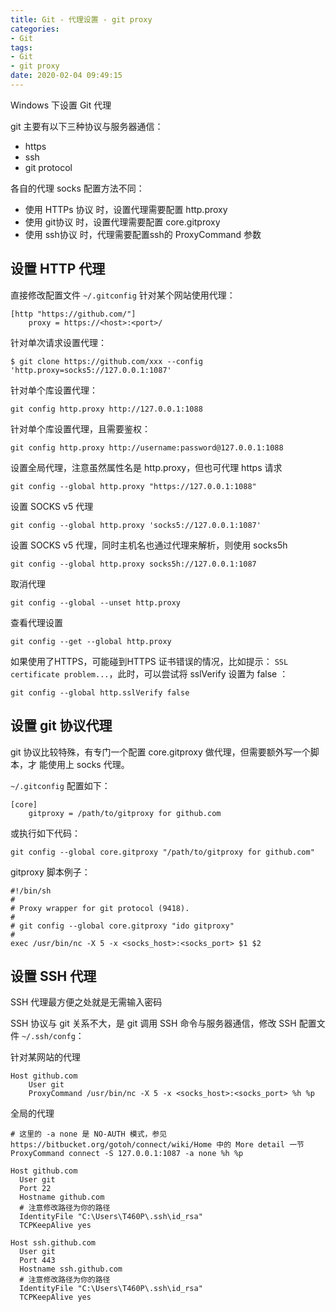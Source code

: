 ```yaml
---
title: Git - 代理设置 - git proxy
categories:
- Git
tags:
- Git
- git proxy
date: 2020-02-04 09:49:15
---
```


Windows 下设置 Git 代理

<!--more-->

git 主要有以下三种协议与服务器通信：
* https
* ssh
* git protocol

各自的代理 socks 配置方法不同：
* 使用 HTTPs 协议 时，设置代理需要配置 http.proxy
* 使用 git协议 时，设置代理需要配置 core.gitproxy
* 使用 ssh协议 时，代理需要配置ssh的 ProxyCommand 参数

## 设置 HTTP 代理

直接修改配置文件 `~/.gitconfig` 针对某个网站使用代理：
```
[http "https://github.com/"]
    proxy = https://<host>:<port>/
```

针对单次请求设置代理：
```
$ git clone https://github.com/xxx --config 'http.proxy=socks5://127.0.0.1:1087'
```

针对单个库设置代理：
```
git config http.proxy http://127.0.0.1:1088
```

针对单个库设置代理，且需要鉴权：
```
git config http.proxy http://username:password@127.0.0.1:1088
```

设置全局代理，注意虽然属性名是 http.proxy，但也可代理 https 请求
```
git config --global http.proxy "https://127.0.0.1:1088"
```

设置 SOCKS v5 代理
```
git config --global http.proxy 'socks5://127.0.0.1:1087'
```

设置 SOCKS v5 代理，同时主机名也通过代理来解析，则使用 socks5h
```
git config --global http.proxy socks5h://127.0.0.1:1087
```

取消代理
```
git config --global --unset http.proxy
```

查看代理设置
```
git config --get --global http.proxy
```

如果使用了HTTPS，可能碰到HTTPS 证书错误的情况，比如提示： `SSL certificate
problem...`，此时，可以尝试将 sslVerify 设置为 false ：
```
git config --global http.sslVerify false
```

## 设置 git 协议代理

git 协议比较特殊，有专门一个配置 core.gitproxy 做代理，但需要额外写一个脚本，才
能使用上 socks 代理。

`~/.gitconfig` 配置如下：
```
[core]
    gitproxy = /path/to/gitproxy for github.com
```
或执行如下代码：
```
git config --global core.gitproxy "/path/to/gitproxy for github.com"
```

gitproxy 脚本例子：
```
#!/bin/sh
#
# Proxy wrapper for git protocol (9418).
#
# git config --global core.gitproxy "ido gitproxy"
#
exec /usr/bin/nc -X 5 -x <socks_host>:<socks_port> $1 $2
```

## 设置 SSH 代理

SSH 代理最方便之处就是无需输入密码

SSH 协议与 git 关系不大，是 git 调用 SSH 命令与服务器通信，修改 SSH 配置文件
`~/.ssh/confg`：

针对某网站的代理
```
Host github.com
    User git
    ProxyCommand /usr/bin/nc -X 5 -x <socks_host>:<socks_port> %h %p
```

全局的代理
```
# 这里的 -a none 是 NO-AUTH 模式，参见 https://bitbucket.org/gotoh/connect/wiki/Home 中的 More detail 一节
ProxyCommand connect -S 127.0.0.1:1087 -a none %h %p

Host github.com
  User git
  Port 22
  Hostname github.com
  # 注意修改路径为你的路径
  IdentityFile "C:\Users\T460P\.ssh\id_rsa"
  TCPKeepAlive yes

Host ssh.github.com
  User git
  Port 443
  Hostname ssh.github.com
  # 注意修改路径为你的路径
  IdentityFile "C:\Users\T460P\.ssh\id_rsa"
  TCPKeepAlive yes
```
